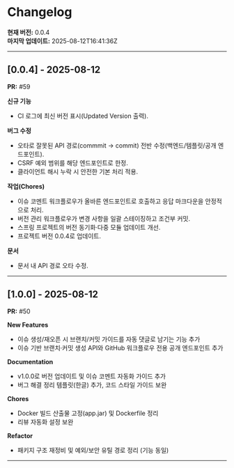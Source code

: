 # Changelog

**현재 버전:** 0.0.4  
**마지막 업데이트:** 2025-08-12T16:41:36Z  

---

## [0.0.4] - 2025-08-12

**PR:** #59  

**신규 기능**
- CI 로그에 최신 버전 표시(Updated Version 출력).

**버그 수정**
- 오타로 잘못된 API 경로(commmit → commit) 전반 수정(백엔드/템플릿/공개 엔드포인트).
- CSRF 예외 범위를 해당 엔드포인트로 한정.
- 클라이언트 해시 누락 시 안전한 기본 처리 적용.

**작업(Chores)**
- 이슈 코멘트 워크플로우가 올바른 엔드포인트로 호출하고 응답 마크다운을 안정적으로 처리.
- 버전 관리 워크플로우가 변경 사항을 일괄 스테이징하고 조건부 커밋.
- 스프링 프로젝트의 버전 동기화·다중 모듈 업데이트 개선.
- 프로젝트 버전 0.0.4로 업데이트.

**문서**
- 문서 내 API 경로 오타 수정.

---

## [1.0.0] - 2025-08-12

**PR:** #50  

**New Features**
- 이슈 생성/재오픈 시 브랜치/커밋 가이드를 자동 댓글로 남기는 기능 추가
- 이슈 기반 브랜치·커밋 생성 API와 GitHub 워크플로우 전용 공개 엔드포인트 추가

**Documentation**
- v1.0.0로 버전 업데이트 및 이슈 코멘트 자동화 가이드 추가
- 버그 해결 정리 템플릿(한글) 추가, 코드 스타일 가이드 보완

**Chores**
- Docker 빌드 산출물 고정(app.jar) 및 Dockerfile 정리
- 리뷰 자동화 설정 보완

**Refactor**
- 패키지 구조 재정비 및 예외/보안 유틸 경로 정리 (기능 동일)

---

